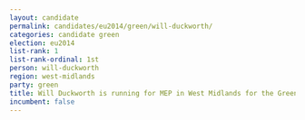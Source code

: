 ```yaml
---
layout: candidate
permalink: candidates/eu2014/green/will-duckworth/
categories: candidate green
election: eu2014
list-rank: 1
list-rank-ordinal: 1st
person: will-duckworth
region: west-midlands
party: green
title: Will Duckworth is running for MEP in West Midlands for the Green Party
incumbent: false
---
```

